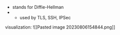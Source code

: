 - stands for Diffie-Hellman
- - used by TLS, SSH, IPSec




visualization:
![[Pasted image 20230806154844.png]]